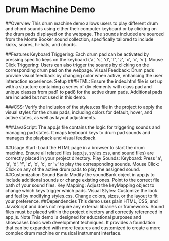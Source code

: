 
# Drum Machine Demo
##Overview
This drum machine demo allows users to play different drum and chord sounds using either their computer keyboard or by clicking on the drum pads displayed on the webpage. The sounds included are sourced from the Monte Booker sound collection, specifically tailored to include kicks, snares, hi-hats, and chords.

##Features
Keyboard Triggering: Each drum pad can be activated by pressing specific keys on the keyboard ('a', 's', 'd', 'f', 'z', 'x', 'c', 'v').
Mouse Click Triggering: Users can also trigger the sounds by clicking on the corresponding drum pad on the webpage.
Visual Feedback: Drum pads provide visual feedback by changing color when active, enhancing the user interaction experience.
Setup
###HTML: Ensure the index.html file is set up with a structure containing a series of div elements with class pad and unique classes from pad1 to pad8 for the active drum pads. Additional pads are included but not used in this demo.

###CSS: Verify the inclusion of the styles.css file in the project to apply the visual styles for the drum pads, including colors for default, hover, and active states, as well as layout adjustments.

###JavaScript: The app.js file contains the logic for triggering sounds and managing pad states. It maps keyboard keys to drum pad sounds and manages the playback and visual feedback.

##Usage
Start: Load the HTML page in a browser to start the drum machine. Ensure all related files (app.js, styles.css, and sound files) are correctly placed in your project directory.
Play Sounds:
Keyboard: Press 'a', 's', 'd', 'f', 'z', 'x', 'c', or 'v' to play the corresponding sounds.
Mouse Click: Click on any of the active drum pads to play the assigned sound.
##Customization
Sound Bank: Modify the soundBank object in app.js to include additional sounds or change existing ones. Point to the correct file path of your sound files.
Key Mapping: Adjust the keyMapping object to change which keys trigger which pads.
Visual Styles: Customize the look and feel by modifying styles.css. Change colors, sizes, or the layout to fit your preference.
##Dependencies
This demo uses plain HTML, CSS, and JavaScript and does not require any external libraries or frameworks.
Sound files must be placed within the project directory and correctly referenced in app.js.
Note
This demo is designed for educational purposes and showcases basic web development techniques. It provides a foundation that can be expanded with more features and customized to create a more complex drum machine or musical instrument interface.
